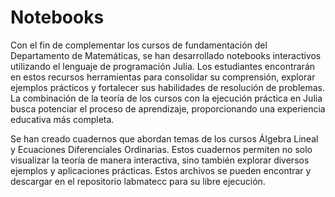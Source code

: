<h1> Notebooks </h1>
        <p> Con el fin de complementar los cursos de fundamentación del Departamento de Matemáticas, se han desarrollado notebooks interactivos utilizando el lenguaje de programación Julia. Los estudiantes encontrarán en estos recursos herramientas para consolidar su comprensión, explorar ejemplos prácticos y fortalecer sus habilidades de resolución de problemas. La combinación de la teoría de los cursos con la ejecución práctica en Julia busca potenciar el proceso de aprendizaje, proporcionando una experiencia educativa más completa.</p>
        <p>Se han creado cuadernos que abordan temas de los cursos Álgebra Lineal y Ecuaciones Diferenciales Ordinarias. Estos cuadernos permiten no solo visualizar la teoría de manera interactiva, sino también explorar diversos ejemplos y aplicaciones prácticas. Estos archivos se pueden encontrar y descargar en el repositorio labmatecc para su libre ejecución.</p>

<html>
<head>
    <style>
        .button-container {
            text-align: center; /* Centra el contenido horizontalmente */
        }

        .button {
            display: inline-block;
            padding: 10px 20px;
            border-radius: 20px; /* Esto hace que el botón tenga forma de pastilla */
            background-color: rgba(72, 133, 45, 0.76); /* Cambia el color del botón a verde */
            color: white; /* Cambia el color del texto a blanco */
            text-decoration: none; /* Elimina el subrayado predeterminado en los enlaces */
            font-size: 16px; /* Cambia el tamaño del texto */
            font-weight: bold; /* Hace que el texto sea más audaz */
            border: none; /* Elimina el borde del botón */
        }
    </style>
</head>
<body>

<div class="button-container">
  <a href="https://github.com/labmatecc/labmatecc.github.io/tree/main/NOTEBOOKS" class="button">Repositorio</a>

  <a href="https://labmatecc.github.io/Notebooks/" class="button">Notebooks</a>
</div>

</body>
</html>
<hr>
<h1> Julia </h1>
        <p> Julia es un lenguaje de programación de alto rendimiento, concebido en 2009. Este lenguaje de código abierto y gratuito destaca por su rapidez, versatilidad multiplataforma y una sintaxis de alto nivel que facilita su aprendizaje. Inicialmente reconocido en el ámbito del cálculo científico, Julia ha ganado creciente popularidad, extendiéndose también al ámbito del manejo de datos. Su capacidad para combinar velocidad y facilidad de uso lo convierte en una herramienta valiosa para aquellos que buscan un rendimiento eficiente en sus aplicaciones y análisis. </p>

<div class="button-container">
  <a href="https://julialang.org/downloads/" class="button">Download Julia</a>
</div>
<hr>
<h1> Pluto </h1>
        <p> Pluto se presenta como un entorno interactivo destinado a la programación en Julia, destacando por su enfoque innovador en la exploración y visualización de datos. Su diseño está orientado a facilitar la interacción y flexibilidad del usuario, permitiendo modificaciones dinámicas en el código con visualización instantánea de los resultados.  </p>

<div class="button-container">
  <a href="https://plutojl.org/" class="button">Download Pluto</a>
</div>
